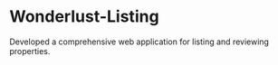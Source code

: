 # Wonderlust-Listing
 Developed a comprehensive web application for listing and reviewing properties. 
